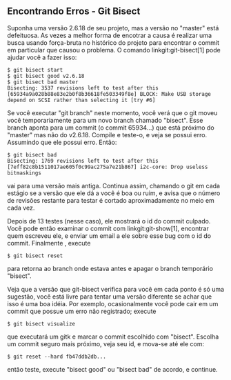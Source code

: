 ﻿## Encontrando Erros - Git Bisect ##

Suponha uma versão 2.6.18 de seu projeto, mas a versão no "master" está defeituosa.
As vezes a melhor forma de encotrar a causa é realizar uma busca usando
força-bruta no histórico do projeto para encontrar o commit em particular que
causou o problema. O comando linkgit:git-bisect[1] pode ajudar você a fazer isso:

    $ git bisect start
    $ git bisect good v2.6.18
    $ git bisect bad master
    Bisecting: 3537 revisions left to test after this
    [65934a9a028b88e83e2b0f8b36618fe503349f8e] BLOCK: Make USB storage depend on SCSI rather than selecting it [try #6]

Se você executar "git branch" neste momento, você verá que o git moveu você
temporariamente para um novo branch chamado "bisect". Esse branch aponta para
um commit (o commit 65934...) que está próximo do "master" mas não do v2.6.18.
Compile e teste-o, e veja se possui erro. Assumindo que ele possui erro.
Então:

    $ git bisect bad
    Bisecting: 1769 revisions left to test after this
    [7eff82c8b1511017ae605f0c99ac275a7e21b867] i2c-core: Drop useless bitmaskings

vai para uma versão mais antiga. Continua assim, chamando o git em cada estágio
se a versão que ele dá a você é boa ou ruim, e avisa que o número de revisões
restante para testar é cortado aproximadamente no meio em cada vez.

Depois de 13 testes (nesse caso), ele mostrará o id do commit culpado. Você pode
então examinar o commit com linkgit:git-show[1], encontrar quem escreveu ele, e
enviar um email a ele sobre esse bug com o id do commit. Finalmente , execute

    $ git bisect reset

para retorna ao branch onde estava antes e apagar o branch temporário "bisect".

Veja que a versão que git-bisect verifica para você em cada ponto é só uma
sugestão, você está livre para tentar uma versão diferente se achar que isso
é uma boa idéia. Por exemplo, ocasionalmente você pode cair em um commit que
possue um erro não registrado; execute

    $ git bisect visualize

que executará um gitk e marcar o commit escolhido com "bisect". Escolha um commit
seguro mais próximo, veja seu id, e mova-se até ele com:

    $ git reset --hard fb47ddb2db...

então teste, execute "bisect good" ou "bisect bad" de acordo, e continue.